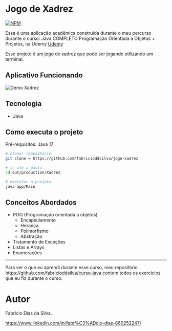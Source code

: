 # Jogo de Xadrez  
[![NPM](https://img.shields.io/npm/l/react)](https://github.com/fabricioddsilva/jogo-xadrez)  

Essa é uma aplicação acadêmica construida durante o meu percurso durante o curso: Java COMPLETO Programação Orientada a Objetos + Projetos, na Udemy [Udemy](https://www.udemy.com/ "Site da Udemy")  

Esse projeto é um jogo de xadrez que pode ser jogando utilizando um terminal.

## Aplicativo Funcionando

![Demo Xadrez](https://github.com/user-attachments/assets/f16a3934-9a2a-4adb-b533-185a38d03bb5)

## Tecnologia
- Java

## Como executa o projeto
Pré-requisitos: Java 17

```bash
# clonar repositório
git clone = https://github.com/fabricioddsilva/jogo-xadrez

# ir até a pasta
cd out/production/Xadrez

# executar o projeto
java app/Main
```

## Conceitos Abordados
- POO (Programação orientada a objetos)
    - Encapsulamento
    - Herança
    - Polimorfismo
    - Abstração
- Tratamento de Exceções
- Listas e Arrays
- Enumerações
---
Para ver o que eu aprendi durante esse curso, meu repositório https://github.com/fabricioddsilva/curso-java contem todos
os exercícios que eu fiz durante o curso.


# Autor

Fabrício Dias da Silva.  

https://www.linkedin.com/in/fabr%C3%ADcio-dias-860252247/
